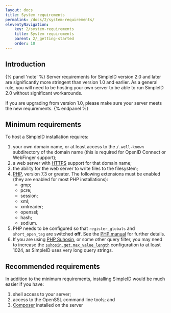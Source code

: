 ```yaml
---
layout: docs
title: System requirements
permalink: /docs/2/system-requirements/
eleventyNavigation:
    key: 2/system-requirements
    title: System requirements
    parent: 2/_getting-started
    order: 10
---
```


## Introduction

{% panel 'note' %}
Server requirements for SimpleID version 2.0 and later are significantly more stringent than version 1.0 and earlier.
As a general rule, you will need to be hosting your own server to be able to run SimpleID 2.0 without significant workarounds.

If you are upgrading from version 1.0, please make sure your server meets the new requirements.
{% endpanel %}

## Minimum requirements

To host a SimpleID installation requires:

1. your own domain name, or at least access to the `/.well-known` subdirectory of the domain name
(this is required for OpenID Connect or WebFinger support);
2. a web server with [HTTPS](#https) support for that domain name;
3. the ability for the web server to write files to the filesystem;
4. [PHP](http://www.php.net/), version 7.3 or greater.  The following extensions must be enabled (they are enabled for most PHP installations):
    - gmp;
    - pcre;
    - session;
    - xml;
    - xmlreader;
    - openssl;
    - hash;
    - sodium.
5. PHP needs to be configured so that <code>register_globals</code> and <code>short_open_tag</code> are switched **off**. See the [PHP manual](http://www.php.net/manual/en/security.globals.php) for further details.
6. If you are using [PHP Suhosin](http://www.hardened-php.net/suhosin/index.html), or some other query filter, you may need to increase the [`suhosin.get.max_value_length`](http://www.hardened-php.net/suhosin/configuration.html#suhosin.get.max_value_length) configuration to at least 1024, as SimpleID uses very long query strings.


## Recommended requirements

In addition to the minimum requirements, installing SimpleID would be much easier if you have: 

1. shell access to your server;
2. access to the OpenSSL command line tools; and
3. [Composer](https://getcomposer.org/) installed on the server
